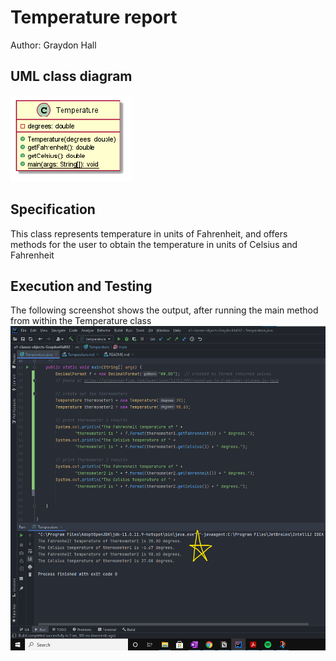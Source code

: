 # Temperature report
Author: Graydon Hall

## UML class diagram
![Temp UML Screenshot](TempUMLScreenshot.png)


## Specification
This class represents temperature in units of Fahrenheit, and offers methods for the user to obtain the temperature in units of Celsius and Fahrenheit

## Execution and Testing
The following screenshot shows the output, after running the main method from within the Temperature class
![Temp Output Screenshot](TempOutputScreenshot.png)

